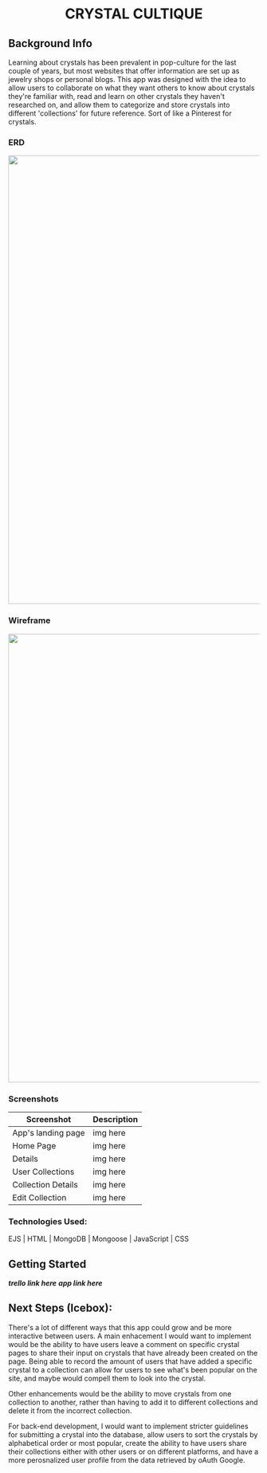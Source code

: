 # <h1 align="center">CRYSTAL CULTIQUE</h1>
## Background Info
Learning about crystals has been prevalent in pop-culture for the last couple of years, but most websites that offer information are set up as jewelry shops or personal blogs. This app was designed with the idea to allow users to collaborate on what they want others to know about crystals they're familiar with, read and learn on other crystals they haven't researched on, and allow them to categorize and store crystals into different 'collections' for future reference. Sort of like a Pinterest for crystals.

### ERD
<img src="https://i.imgur.com/vzSChcL.png" width="900">


### Wireframe
<img src="https://i.imgur.com/YmBvBAV.png" width="900">


### Screenshots
| Screenshot | Description |
|------------ | ------------|
| App's landing page | img here |
| Home Page | img here |
| Details | img here |
| User Collections | img here |
| Collection Details | img here |
| Edit Collection | img here |


### Technologies Used:
EJS | HTML | MongoDB | Mongoose | JavaScript | CSS



## Getting Started
***trello link here***
***app link here***

## Next Steps (Icebox):
There's a lot of different ways that this app could grow and be more interactive between users. A main enhacement I would want to implement would be the ability to have users leave a comment on specific crystal pages to share their input on crystals that have already been created on the page. Being able to record the amount of users that have added a specific crystal to a collection can allow for users to see what's been popular on the site, and maybe would compell them to look into the crystal.

Other enhancements would be the ability to move crystals from one collection to another, rather than having to add it to different collections and delete it from the incorrect collection.

For back-end development, I would want to implement stricter guidelines for submitting a crystal into the database, allow users to sort the crystals by alphabetical order or most popular, create the ability to have users share their collections either with other users or on different platforms, and have a more perosnalized user profile from the data retrieved by oAuth Google.
